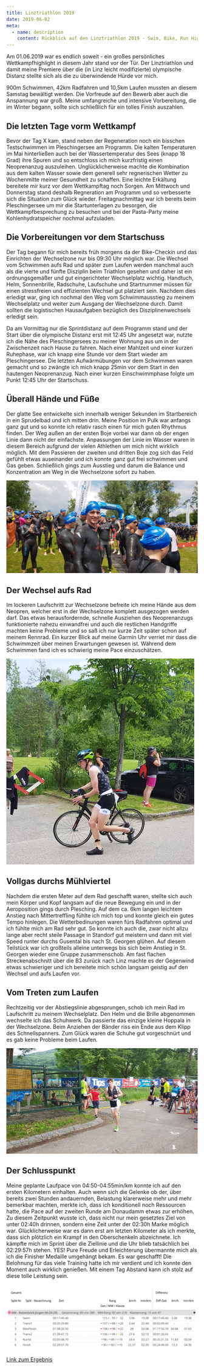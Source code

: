 ```yaml
---
title: Linztriathlon 2019
date: 2019-06-02
meta:
  - name: description
    content: Rückblick auf den Linztriathlon 2019 - Swim, Bike, Run Highlight in Oberösterreich
---
```


Am 01.06.2019 war es endlich soweit - ein großes persönliches Wettkampfhighlight in diesem Jahr stand vor der Tür. Der Linztriathlon und damit meine Premiere über die (in Linz leicht modifizierte) olympische Distanz stellte sich als die zu überwindende Hürde vor mich.

<!-- more -->

900m Schwimmen, 42km Radfahren und 10,5km Laufen mussten an diesem Samstag bewältigt werden. Die Vorfreude auf den Bewerb aber auch die Anspannung war groß. Meine umfangreiche und intensive Vorbereitung, die im Winter begann, sollte sich schließlich für ein tolles Finish auszahlen.

## Die letzten Tage vorm Wettkampf

Bevor der Tag X kam, stand neben der Regeneration noch ein bisschen Testschwimmen im Pleschingersee am Programm. Die kalten Temperaturen im Mai hinterließen auch bei der Wassertemperatur des Sees (knapp 18 Grad) ihre Spuren und so entschloss ich mich kurzfristig einen Neoprenanzug auszuleihen. Unglücklicherweise machte die Kombination aus dem kalten Wasser sowie dem generell sehr regnerischen Wetter zu Wochenmitte meiner Gesundheit zu schaffen. Eine leichte Erkältung bereitete mir kurz vor dem Wettkampftag noch Sorgen. Am Mittwoch und Donnerstag stand deshalb Regneration am Programm und so verbesserte sich die Situation zum Glück wieder. Freitagnachmittag war ich bereits beim Pleschingersee um mir die Startunterlagen zu besorgen, die Wettkampfbesprechung zu besuchen und bei der Pasta-Party meine Kohlenhydratspeicher nochmal aufzuladen. 

## Die Vorbereitungen vor dem Startschuss

Der Tag begann für mich bereits früh morgens da der Bike-Checkin und das Einrichten der Wechselzone nur bis 09:30 Uhr möglich war. Die Wechsel vom Schwimmen aufs Rad und später zum Laufen werden manchmal auch als die vierte und fünfte Disziplin beim Triathlon gesehen und daher ist ein ordnungsgemäßer und gut eingerichteter Wechselplatz wichtig. Handtuch, Helm, Sonnenbrille, Radschuhe, Laufschuhe und Startnummer müssen für einen stressfreien und effizienten Wechsel gut platziert sein. Nachdem dies erledigt war, ging ich nochmal den Weg vom Schwimmausstieg zu meinem Wechselplatz und weiter zum Ausgang der Wechselzone durch. Damit sollten die logistischen Hausaufgaben bezüglich des Disziplinenwechsels erledigt sein.

Da am Vormittag nur die Sprintdistanz auf dem Programm stand und der Start über die olympische Distanz erst mit 12:45 Uhr angesetzt war, nutzte ich die Nähe des Pleschingersees zu meiner Wohnung aus um in der Zwischenzeit nach Hause zu fahren. Nach einer Mahlzeit und einer kurzen Ruhephase, war ich knapp eine Stunde vor dem Start wieder am Pleschingersee. Die letzten Aufwärmübungen vor dem Schwimmen waren gemacht und so zwängte ich mich knapp 25min vor dem Start in den hautengen Neoprenanzug. Nach einer kurzen Einschwimmphase folgte um Punkt 12:45 Uhr der Startschuss. 

## Überall Hände und Füße
Der glatte See entwickelte sich innerhalb weniger Sekunden im Startbereich in ein Sprudelbad und ich mitten drin. Meine Position im Pulk war anfangs ganz gut und so konnte ich relativ rasch einen für mich guten Rhythmus finden. Der Weg außen an der ersten Boje vorbei war dann ob der engen Linie dann nicht der einfachste. Anpassungen der Linie im Wasser waren in diesem Bereich aufgrund der vielen Athlethen um mich nicht wirklich möglich. Mit dem Passieren der zweiten und dritten Boje zog sich das Feld gefühlt etwas auseinander und ich konnte ganz gut frei schwimmen und Gas geben. Schließlich gings zum Ausstieg und darum die Balance und Konzentration am Weg in die Wechselzone sofort zu haben.

![Vor dem Start zum Schwimmen](/img/posts/linz-triathlon-2019/1.jpeg)

## Der Wechsel aufs Rad
Im lockeren Laufschritt zur Wechselzone befreite ich meine Hände aus dem Neopren, welcher erst in der Wechselzone komplett ausgezogen werden darf. Das etwas herausfordernde, schnelle Ausziehen des Neoprenanzugs funktionierte nahezu einwandfrei und auch die restlichen Handgriffe machten keine Probleme und so saß ich nur kurze Zeit später schon auf meinem Rennrad. Ein kurzer Blick auf meine Garmin Uhr verriet mir dass die Schwimmzeit über meinen Erwartungen gewesen ist. Während dem Schwimmen fand ich es schwierig meine Pace einzuschätzen.

![Wechsel vom Rad zum Laufen](/img/posts/linz-triathlon-2019/3.jpeg)

## Vollgas durchs Mühlviertel
Nachdem die ersten Meter auf dem Rad geschafft waren, stellte sich auch mein Körper und Kopf langsam auf die neue Bewegung ein und in der Aeroposition gings durch Plesching. Auf dem ca. 6km langen leichtem Anstieg nach Mittertreffling fühlte ich mich top und konnte gleich ein gutes Tempo hinlegen. Die Wetterbedinungen waren fürs Radfahren optimal und ich fühlte mich am Rad sehr gut. So konnte ich auch die, zwar nicht allzu lange aber recht steile Passage in Standorf gut meistern und dann mit viel Speed runter durchs Gusental bis nach St. Georgen glühen. Auf diesem Teilstück war ich großteils alleine unterwegs bis sich beim Anstieg in St. Georgen wieder eine Gruppe zusammenschob. Am fast flachen Streckenabschnitt über die B3 zurück nach Linz machte es der Gegenwind etwas schwieriger und ich bereitete mich schön langsam geistig auf den Wechsel und aufs Laufen vor. 

## Vom Treten zum Laufen
Rechtzeitig vor der Abstiegslinie abgesprungen, schob ich mein Rad im Laufschritt zu meinem Wechselplatz. Den Helm und die Brille abgenommen wechselte ich das Schuhwerk. Da passierte das einzige kleine Hoppala in der Wechselzone. Beim Anziehen der Bänder riss ein Ende aus dem Klipp des Schnellspanners. Zum Glück waren die Schuhe gut vorgeschnürt und es gab keine Probleme beim Laufen.

![Lauf aus der Wechselzone](/img/posts/linz-triathlon-2019/4.jpeg)

## Der Schlusspunkt
Meine geplante Laufpace von 04:50-04:55min/km konnte ich auf den ersten Kilometern einhalten. Auch wenn sich die Gelenke ob der, über bereits zwei Stunden andauernden, Belastung klarerweise mehr und mehr bemerkbar machten, merkte ich, dass ich konditionell noch Ressourcen hatte, die Pace auf der zweiten Runde am Donaudamm etwas zur erhöhen. Zu diesem Zeitpunkt wusste ich, dass nicht nur mein gesetztes Ziel von unter 02:40h drinnen, sondern eine Zeit unter der 02:30h Marke möglich war. Glücklicherweise war es dann erst am letzten Kilometer als ich merkte, dass sich plötzlich ein Krampf in den Oberschenkeln abzeichnete. Ich kämpfte mich im Sprint über die Ziellinie und die Uhr blieb tatsächlich bei 02:29:57h stehen. YES! Pure Freude und Erleichterung übermannte mich als ich die Finisher Medaille umgehängt bekam. Es war geschafft! Die Belohnung für das viele Training hatte ich mir verdient und ich konnte den Moment auch wirklich genießen. Mit einem Tag Abstand kann ich stolz auf diese tolle Leistung sein.  

![Lauf aus der Wechselzone](/img/posts/linz-triathlon-2019/5.png)
<a href="https://balancer.pentek-timing.at/results.html?pnr=13711&cnr=10&bib=684" target="_blank" rel="noopener">Link zum Ergebnis</a>